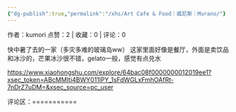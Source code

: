 ```yaml
---
{"dg-publish":true,"permalink":"/xhs/Art Cafe & Food｜威尼斯｜Murano/"}
---
```


作者：kumori
点赞：2   |   收藏：0   |   评论：0

快中暑了去的一家（多灾多难的玻璃岛ww）
这家里面好像是餐厅，外面是卖饮品和冰沙的，芒果冰沙很不错，gelato一般，感觉有点兑水

https://www.xiaohongshu.com/explore/64bac08f0000000012019ee1?xsec_token=ABcMMIti4BWY011lPY_1sFdWGLxFmhOAfRt-7nDrZ7uDM=&xsec_source=pc_user

评论区：===========

